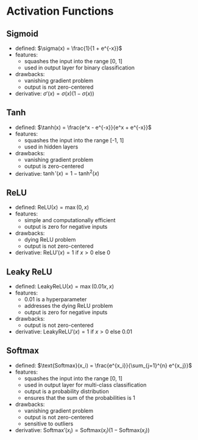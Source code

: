 # Activation Functions

## Sigmoid

- defined: $\sigma(x) = \frac{1}{1 + e^{-x}}$
- features:
  - squashes the input into the range [0, 1]
  - used in output layer for binary classification
- drawbacks:
  - vanishing gradient problem
  - output is not zero-centered
- derivative: $\sigma'(x) = \sigma(x)(1 - \sigma(x))$
  
## Tanh

- defined: $\tanh(x) = \frac{e^x - e^{-x}}{e^x + e^{-x}}$
- features:
  - squashes the input into the range [-1, 1]
  - used in hidden layers
- drawbacks:
  - vanishing gradient problem
  - output is zero-centered
- derivative: $\tanh'(x) = 1 - \tanh^2(x)$

## ReLU

- defined: $\text{ReLU}(x) = \max(0, x)$
- features:
  - simple and computationally efficient
  - output is zero for negative inputs
- drawbacks:
  - dying ReLU problem
  - output is not zero-centered
- derivative: $\text{ReLU}'(x) = 1$ if $x > 0$ else $0$

## Leaky ReLU

- defined: $\text{LeakyReLU}(x) = \max(0.01x, x)$
- features:
  - $0.01$ is a hyperparameter
  - addresses the dying ReLU problem
  - output is zero for negative inputs
- drawbacks:
  - output is not zero-centered
- derivative: $\text{LeakyReLU}'(x) = 1$ if $x > 0$ else $0.01$

## Softmax

- defined: $\text{Softmax}(x_i) = \frac{e^{x_i}}{\sum_{j=1}^{n} e^{x_j}}$
- features:
  - squashes the input into the range [0, 1]
  - used in output layer for multi-class classification
  - output is a probability distribution
  - ensures that the sum of the probabilities is 1
- drawbacks:
  - vanishing gradient problem
  - output is not zero-centered
  - sensitive to outliers
- derivative: $\text{Softmax}'(x_i) = \text{Softmax}(x_i)(1 - \text{Softmax}(x_i))$